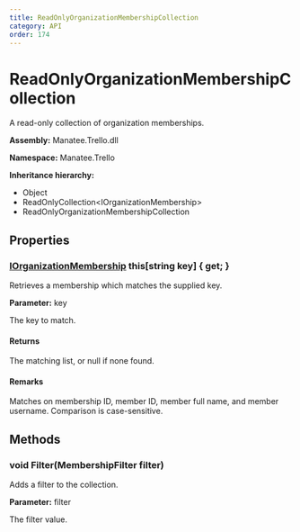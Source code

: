 ```yaml
---
title: ReadOnlyOrganizationMembershipCollection
category: API
order: 174
---
```


# ReadOnlyOrganizationMembershipCollection

A read-only collection of organization memberships.

**Assembly:** Manatee.Trello.dll

**Namespace:** Manatee.Trello

**Inheritance hierarchy:**

- Object
- ReadOnlyCollection&lt;IOrganizationMembership&gt;
- ReadOnlyOrganizationMembershipCollection

## Properties

### [IOrganizationMembership](IOrganizationMembership#iorganizationmembership) this[string key] { get; }

Retrieves a membership which matches the supplied key.

**Parameter:** key

The key to match.

#### Returns

The matching list, or null if none found.

#### Remarks

Matches on membership ID, member ID, member full name, and member username. Comparison is case-sensitive.

## Methods

### void Filter(MembershipFilter filter)

Adds a filter to the collection.

**Parameter:** filter

The filter value.

